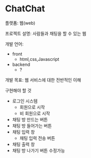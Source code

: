 # ChatChat
플랫폼: 웹(web)

프로젝트 설명: 사람들과 채팅을 할 수 있는 웹


개발 언어: 
* front
  * html,css,Javascript
* backend
  * ?


개발 목표: 웹 서비스에 대한 전반적인 이해

구현해야 할 것
* 로그인 시스템
  * 회원으로 시작
  * 비 회원으로 시작
* 채팅 방 만드는 버튼
* 채팅 방 들어가는 버튼
* 채팅 입력 창
  * 채팅 입력 전송 버튼
* 채팅 출력 창
* 채팅 방 나가기 버튼
수정가능
